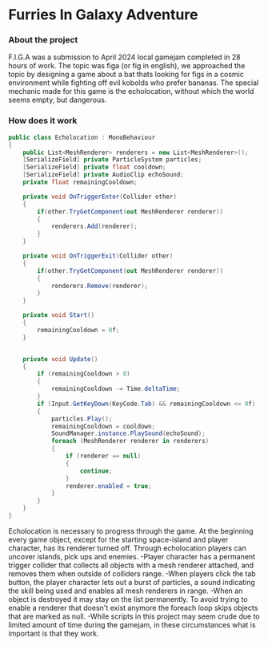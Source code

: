 # Furries In Galaxy Adventure

### About the project
F.I.G.A was a submission to April 2024 local gamejam completed in 28 hours of work. The topic was figa (or fig in english), we approached the topic by designing a game about a bat thats looking for figs in a cosmic environment while fighting off evil kobolds who prefer bananas.
The special mechanic made for this game is the echolocation, without which the world seems empty, but dangerous.

### How does it work
```csharp
public class Echolocation : MonoBehaviour
{
    public List<MeshRenderer> renderers = new List<MeshRenderer>();
    [SerializeField] private ParticleSystem particles;
    [SerializeField] private float cooldown;
    [SerializeField] private AudioClip echoSound;
    private float remainingCooldown;

    private void OnTriggerEnter(Collider other)
    {
        if(other.TryGetComponent(out MeshRenderer renderer))
        {
            renderers.Add(renderer);
        }
    }

    private void OnTriggerExit(Collider other)
    {
        if(other.TryGetComponent(out MeshRenderer renderer))
        {
            renderers.Remove(renderer);
        }
    }

    private void Start()
    {
        remainingCooldown = 0f;
    }


    private void Update()
    {
        if (remainingCooldown > 0)
        {
            remainingCooldown -= Time.deltaTime;
        }
        if (Input.GetKeyDown(KeyCode.Tab) && remainingCooldown <= 0f)
        {
            particles.Play();
            remainingCooldown = cooldown;
            SoundManager.instance.PlaySound(echoSound);
            foreach (MeshRenderer renderer in renderers)
            {
                if (renderer == null)
                {
                    continue;
                }
                renderer.enabled = true;
            }
        }
    }
}
```

Echolocation is necessary to progress through the game. At the beginning every game object, except for the starting space-island and player character, has its renderer turned off. Through echolocation players can uncover islands, pick ups and enemies. 
-Player character has a permanent trigger collider that collects all objects with a mesh renderer attached, and removes them when outside of colliders range.
-When players click the tab button, the player character lets out a burst of particles, a sound indicating the skill being used and enables all mesh renderers in range.
-When an object is destroyed it may stay on the list permanently. To avoid trying to enable a renderer that doesn't exist anymore the foreach loop skips objects that are marked as null.
-While scripts in this project may seem crude due to limited amount of time during the gamejam, in these circumstances what is important is that they work.
